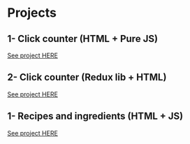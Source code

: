 # Projects

## 1- Click counter (HTML + Pure JS)

[See project HERE](01-pure-html)

## 2- Click counter (Redux lib + HTML)

[See project HERE](02-html-and-redux)

## 1- Recipes and ingredients (HTML + JS)

[See project HERE](03-redux-boilerplate)
